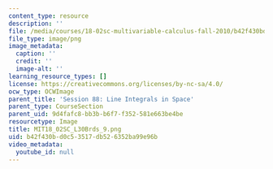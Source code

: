 ```yaml
---
content_type: resource
description: ''
file: /media/courses/18-02sc-multivariable-calculus-fall-2010/b42f430bd0c53517db526352ba99e96b_MIT18_02SC_L30Brds_9.png
file_type: image/png
image_metadata:
  caption: ''
  credit: ''
  image-alt: ''
learning_resource_types: []
license: https://creativecommons.org/licenses/by-nc-sa/4.0/
ocw_type: OCWImage
parent_title: 'Session 88: Line Integrals in Space'
parent_type: CourseSection
parent_uid: 9d4fafc8-bb3b-b6f7-f352-581e663be4be
resourcetype: Image
title: MIT18_02SC_L30Brds_9.png
uid: b42f430b-d0c5-3517-db52-6352ba99e96b
video_metadata:
  youtube_id: null
---
```


